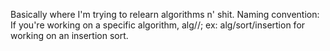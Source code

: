 Basically where I'm trying to relearn algorithms n' shit.
Naming convention:
If you're working on a specific algorithm, alg/<typeOfAlgorithm>/<specificName>;
ex: alg/sort/insertion for working on an insertion sort.
